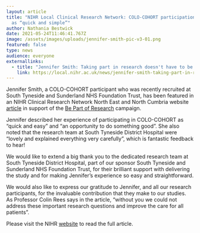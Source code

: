 ```yaml
---
layout: article
title: "NIHR Local Clinical Research Network: COLO-COHORT participation lauded
  as “quick and simple”"
author: Nathania Bestwick
date: 2021-05-24T11:46:41.767Z
image: /assets/images/uploads/jennifer-smith-pic-v3-01.png
featured: false
type: news
audience: everyone
externallinks:
  - title: "Jennifer Smith: Taking part in research doesn't have to be difficult"
    link: https://local.nihr.ac.uk/news/jennifer-smith-taking-part-in-research-doesnt-have-to-be-difficult/27725
---
```

Jennifer Smith, a COLO-COHORT participant who was recently recruited at South Tyneside and Sunderland NHS Foundation Trust, has been featured in an NIHR Clinical Research Network North East and North Cumbria website [article](https://eur03.safelinks.protection.outlook.com/?url=https%3A%2F%2Flocal.nihr.ac.uk%2Fnews%2Fjennifer-smith-taking-part-in-research-doesnt-have-to-be-difficult%2F27725&data=04%7C01%7CNathania.Bestwick%40newcastle.ac.uk%7C7420c4dd602c42f80ed808d91ea8901e%7C9c5012c9b61644c2a91766814fbe3e87%7C1%7C0%7C637574531575513936%7CUnknown%7CTWFpbGZsb3d8eyJWIjoiMC4wLjAwMDAiLCJQIjoiV2luMzIiLCJBTiI6Ik1haWwiLCJXVCI6Mn0%3D%7C1000&sdata=%2Fi4c2j5XUwUooN1O4Ps7UVFLnwJySrbodYEqRWzn74M%3D&reserved=0) in support of the [Be Part of Research](https://eur03.safelinks.protection.outlook.com/?url=https%3A%2F%2Fbepartofresearch.nihr.ac.uk%2F&data=04%7C01%7CNathania.Bestwick%40newcastle.ac.uk%7C7420c4dd602c42f80ed808d91ea8901e%7C9c5012c9b61644c2a91766814fbe3e87%7C1%7C0%7C637574531575523887%7CUnknown%7CTWFpbGZsb3d8eyJWIjoiMC4wLjAwMDAiLCJQIjoiV2luMzIiLCJBTiI6Ik1haWwiLCJXVCI6Mn0%3D%7C1000&sdata=nyAp0aNWxjyDdfipVPy050KMylMUYd6hNUbow1b05WU%3D&reserved=0) campaign.

Jennifer described her experience of participating in COLO-COHORT as “quick and easy” and “an opportunity to do something good”. She also noted that the research team at South Tyneside District Hospital were “lovely and explained everything very carefully”, which is fantastic feedback to hear!

We would like to extend a big thank you to the dedicated research team at South Tyneside District Hospital, part of our sponsor South Tyneside and Sunderland NHS Foundation Trust, for their brilliant support with delivering the study and for making Jennifer’s experience so easy and straightforward.

We would also like to express our gratitude to Jennifer, and all our research participants, for the invaluable contribution that they make to our studies. As Professor Colin Rees says in the article, “without you we could not address these important research questions and improve the care for all patients”.

Please visit the NIHR [website](https://eur03.safelinks.protection.outlook.com/?url=https%3A%2F%2Flocal.nihr.ac.uk%2Fnews%2Fjennifer-smith-taking-part-in-research-doesnt-have-to-be-difficult%2F27725&data=04%7C01%7CNathania.Bestwick%40newcastle.ac.uk%7C7420c4dd602c42f80ed808d91ea8901e%7C9c5012c9b61644c2a91766814fbe3e87%7C1%7C0%7C637574531575523887%7CUnknown%7CTWFpbGZsb3d8eyJWIjoiMC4wLjAwMDAiLCJQIjoiV2luMzIiLCJBTiI6Ik1haWwiLCJXVCI6Mn0%3D%7C1000&sdata=L5simfXBIDiNPrdIRUCkTLxHJR9%2FYoEmrThSEdSYVfY%3D&reserved=0) to read the full article.